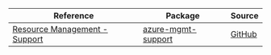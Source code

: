 | Reference | Package | Source |
|---|---|---|
|[Resource Management - Support](mgmt-support-readme.md)|[azure-mgmt-support](https://pypi.org/project/azure-mgmt-support)|[GitHub](https://github.com/Azure/azure-sdk-for-python/blob/main/)|
